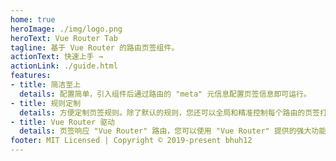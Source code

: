 ```yaml
---
home: true
heroImage: ./img/logo.png
heroText: Vue Router Tab
tagline: 基于 Vue Router 的路由页签组件。
actionText: 快速上手 →
actionLink: ./guide.html
features:
- title: 简洁至上
  details: 配置简单，引入组件后通过路由的 "meta" 元信息配置页签信息即可运行。
- title: 规则定制
  details: 方便定制页签规则。除了默认的规则，您还可以全局和精准控制每个路由的页签打开方式。
- title: Vue Router 驱动
  details: 页签响应 "Vue Router" 路由，您可以使用 "Vue Router" 提供的强大功能。
footer: MIT Licensed | Copyright © 2019-present bhuh12
---
```

